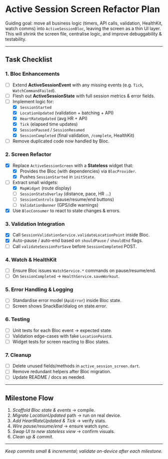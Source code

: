 # Active Session Screen Refactor Plan

Guiding goal: move all business logic (timers, API calls, validation, HealthKit, watch comms) into `ActiveSessionBloc`, leaving the screen as a thin UI layer.  This will shrink the screen file, centralise logic, and improve debuggability & testability.

---

## Task Checklist

### 1. Bloc Enhancements
- [ ] Extend **ActiveSessionEvent** with any missing events (e.g. `Tick`, `WatchCommandFailed`).
- [ ] Flesh out **ActiveSessionState** with full session metrics & error fields.
- [ ] Implement logic for:
  - [x] `SessionStarted`
  - [x] `LocationUpdated` (validation + batching + API)
  - [x] `HeartRateUpdated` (avg HR + API)
  - [x] `Tick` (elapsed time updates) 
  - [x] `SessionPaused` / `SessionResumed`
  - [x] `SessionCompleted` (final validation, `/complete`, HealthKit)
- [ ] Remove duplicated code now handled by Bloc.

### 2. Screen Refactor
- [x] Replace `ActiveSessionScreen` with a **Stateless** widget that:
  - [x] Provides the Bloc (with dependencies) via `BlocProvider`.
  - [x] Pushes `SessionStarted` in `initState`.
- [ ] Extract small widgets:
  - [x] `MapWidget` (route display) 
  - [ ] `SessionStatsOverlay` (distance, pace, HR …)
  - [ ] `SessionControls` (pause/resume/end buttons)
  - [ ] `ValidationBanner` (GPS/idle warnings)
- [x] Use `BlocConsumer` to react to state changes & errors.

### 3. Validation Integration
- [x] Call `SessionValidationService.validateLocationPoint` inside Bloc. 
- [x] Auto-pause / auto-end based on `shouldPause` / `shouldEnd` flags. 
- [ ] Call `validateSessionForSave` before `SessionCompleted` POST.

### 4. Watch & HealthKit
- [ ] Ensure Bloc issues `WatchService.*` commands on pause/resume/end.
- [ ] On `SessionCompleted` -> `HealthService.saveWorkout`.

### 5. Error Handling & Logging
- [ ] Standardise error model (`ApiError`) inside Bloc state.
- [ ] Screen shows SnackBar/dialog on state.error.

### 6. Testing
- [ ] Unit tests for each Bloc event → expected state.
- [ ] Validation edge-cases with fake `LocationPoint`s.
- [ ] Widget tests for screen reacting to Bloc states.

### 7. Cleanup
- [ ] Delete unused fields/methods in `active_session_screen.dart`.
- [ ] Remove redundant helpers after Bloc migration.
- [ ] Update README / docs as needed.

---

## Milestone Flow
1. _Scaffold Bloc state & events_ → compile.
2. _Migrate LocationUpdated_ path → run on real device.
3. _Add HeartRateUpdated & Tick_ → verify stats.
4. _Wire pause/resume/end_ → ensure watch sync.
5. _Swap UI to new stateless view_ → confirm visuals.
6. _Clean up & commit_.

---

_Keep commits small & incremental; validate on-device after each milestone._
